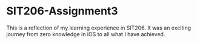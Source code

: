 # SIT206-Assignment3
This is a reflection of my learning experience in SIT206. It was an exciting journey from zero knowledge in iOS to all what I have achieved. 
